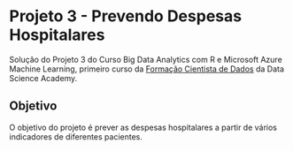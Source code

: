 # Projeto 3 - Prevendo Despesas Hospitalares

Solução do Projeto 3 do Curso Big Data Analytics com R e Microsoft Azure Machine Learning, primeiro curso da  [Formação Cientista de Dados](https://www.datascienceacademy.com.br/pages/formacao-cientista-de-dados) da Data Science Academy.

## Objetivo
O objetivo do projeto é prever as despesas hospitalares a partir de vários indicadores de diferentes pacientes.

